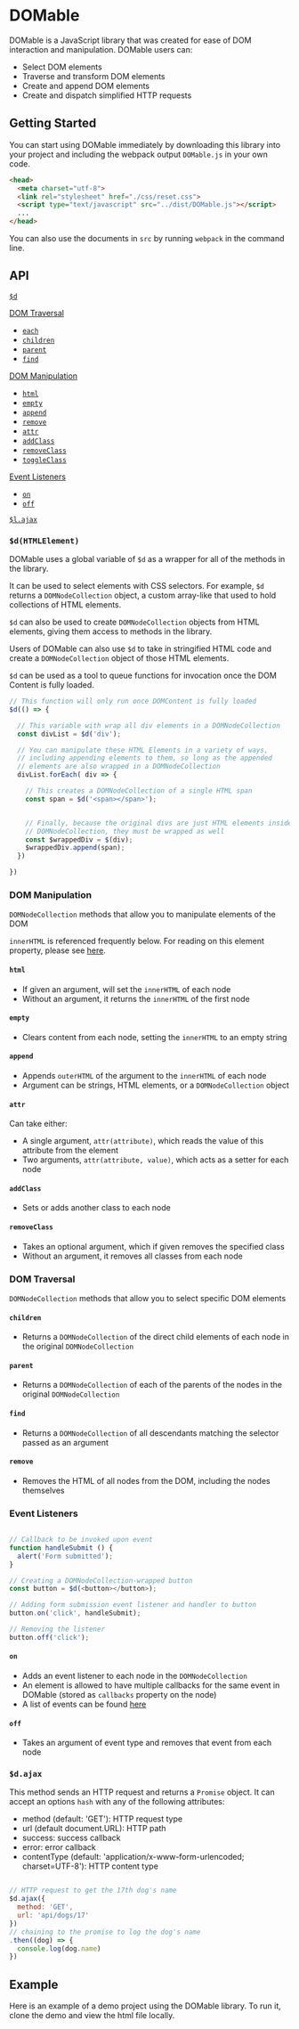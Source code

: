 # DOMable

DOMable is a JavaScript library that was created for ease of DOM interaction and manipulation. DOMable users can:
* Select DOM elements
* Traverse and transform DOM elements
* Create and append DOM elements
* Create and dispatch simplified HTTP requests

## Getting Started

You can start using DOMable immediately by downloading this library into your project and including the webpack output `DOMable.js` in your own code.


```html
<head>
  <meta charset="utf-8">
  <link rel="stylesheet" href="./css/reset.css">
  <script type="text/javascript" src="../dist/DOMable.js"></script>
  ...
</head>
```
You can also use the documents in `src` by running `webpack` in the command line.

## API

[`$d`](#d)  

[DOM Traversal](#dom-traversal)  
  * [`each`](#each)  
  * [`children`](#children)  
  * [`parent`](#parent)  
  * [`find`](#find)

[DOM Manipulation](#dom-manipulation)  
  * [`html`](#html)  
  * [`empty`](#empty)  
  * [`append`](#append)  
  * [`remove`](#remove)  
  * [`attr`](#attr)  
  * [`addClass`](#addclass)  
  * [`removeClass`](#removeclass)  
  * [`toggleClass`](#toggleclass)  

[Event Listeners](#event-listeners)  
  * [`on`](#on)  
  * [`off`](#off)  

[`$l.ajax`](#lajax)  

### `$d(HTMLElement)`

DOMable uses a global variable of `$d` as a wrapper for all of the methods in the library.

It can be used to select elements with CSS selectors. For example, `$d` returns a `DOMNodeCollection` object, a custom array-like that used to hold collections of HTML elements.

`$d` can also be used to create `DOMNodeCollection` objects from HTML elements, giving them access to methods in the library.

Users of DOMable can also use `$d` to take in stringified HTML code and create a `DOMNodeCollection` object of those HTML elements.

`$d` can be used as a tool to queue functions for invocation once the DOM Content is fully loaded.

``` JavaScript
// This function will only run once DOMContent is fully loaded
$d(() => {

  // This variable with wrap all div elements in a DOMNodeCollection
  const divList = $d('div');

  // You can manipulate these HTML Elements in a variety of ways,
  // including appending elements to them, so long as the appended
  // elements are also wrapped in a DOMNodeCollection
  divList.forEach( div => {

    // This creates a DOMNodeCollection of a single HTML span
    const span = $d('<span></span>');


    // Finally, because the original divs are just HTML elements inside the main
    // DOMNodeCollection, they must be wrapped as well
    const $wrappedDiv = $(div);
    $wrappedDiv.append(span);
  })

})
```

### DOM Manipulation

`DOMNodeCollection` methods that allow you to manipulate elements of the DOM

`innerHTML` is referenced frequently below. For reading on this element property, please see [here](https://developer.mozilla.org/en-US/docs/Web/API/Element/innerHTML).

#### `html`
* If given an argument, will set the `innerHTML` of each node
* Without an argument, it returns the `innerHTML` of the first node

#### `empty`
* Clears content from each node, setting the `innerHTML` to an empty string

#### `append`
* Appends `outerHTML` of the argument to the `innerHTML` of each node
* Argument can be strings, HTML elements, or a `DOMNodeCollection` object

#### `attr`
Can take either:
* A single argument, `attr(attribute)`, which reads the value of this attribute from the element
* Two arguments, `attr(attribute, value)`, which acts as a setter for each node

#### `addClass`
* Sets or adds another class to each node

#### `removeClass`
* Takes an optional argument, which if given removes the specified class
* Without an argument, it removes all classes from each node

### DOM Traversal

`DOMNodeCollection` methods that allow you to select specific DOM elements

#### `children`
* Returns a `DOMNodeCollection` of the direct child elements of each node in the original `DOMNodeCollection`

#### `parent`
* Returns a `DOMNodeCollection` of each of the parents of the nodes in the original `DOMNodeCollection`

#### `find`
* Returns a `DOMNodeCollection` of all descendants matching the selector passed as an argument

#### `remove`
* Removes the HTML of all nodes from the DOM, including the nodes themselves

### Event Listeners

```Javascript

// Callback to be invoked upon event
function handleSubmit () {
  alert('Form submitted');
}

// Creating a DOMNodeCollection-wrapped button
const button = $d(<button></button>);

// Adding form submission event listener and handler to button
button.on('click', handleSubmit);

// Removing the listener
button.off('click');

```

#### `on`
* Adds an event listener to each node in the `DOMNodeCollection`
* An element is allowed to have multiple callbacks for the same event in DOMable (stored as `callbacks` property on the node)
* A list of events can be found [here](https://developer.mozilla.org/en-US/docs/Web/Events)

#### `off`
* Takes an argument of event type and removes that event from each node

### `$d.ajax`

This method sends an HTTP request and returns a `Promise` object. It can accept an options `hash` with any of the following attributes:
* method (default: 'GET'): HTTP request type
* url (default document.URL): HTTP path
* success: success callback
* error: error callback
* contentType (default: 'application/x-www-form-urlencoded; charset=UTF-8'): HTTP content type

```JavaScript

// HTTP request to get the 17th dog's name
$d.ajax({
  method: 'GET',
  url: 'api/dogs/17'
})
// chaining to the promise to log the dog's name
.then((dog) => {
  console.log(dog.name)
})

```

## Example

Here is an example of a demo project using the DOMable library. To run it, clone the demo and view the html file locally.
